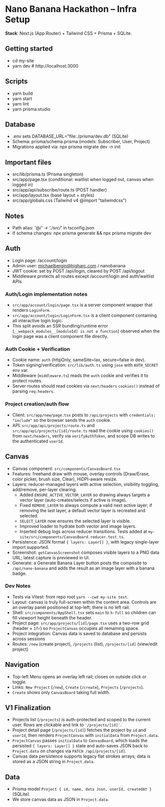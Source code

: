# Nano Banana Hackathon – Infra Setup

**Stack**: Next.js (App Router) + Tailwind CSS + Prisma + SQLite.

## Getting started

- cd my-site
- yarn dev # http://localhost:3000

## Scripts

- yarn build
- yarn start
- yarn lint
- yarn prisma:studio

## Database

- .env sets DATABASE_URL="file:./prisma/dev.db" (SQLite)
- Schema: prisma/schema.prisma (models: Subscriber, User, Project)
- Migrations applied via: npx prisma migrate dev -n init

## Important files

- src/lib/prisma.ts (Prisma singleton)
- src/app/page.tsx (conditional: waitlist when logged out, canvas when logged in)
- src/app/api/subscribe/route.ts (POST handler)
- src/app/layout.tsx (base layout + styles)
- src/app/globals.css (Tailwind v4 @import "tailwindcss")

## Notes

- Path alias: '@/_' -> './src/_' in tsconfig.json
- If schema changes: npx prisma generate && npx prisma migrate dev

## Auth

- Login page: /account/login
- Admin user: michaelbergin@higharc.com / nanobanana
- JWT cookie: set by POST /api/login, cleared by POST /api/logout
- Middleware protects all routes except /account/login and auth/waitlist APIs

### Auth/Login implementation notes

- `src/app/account/login/page.tsx` is a server component wrapper that renders `LoginForm`.
- `src/app/account/login/LoginForm.tsx` is a client component containing all interactive login logic.
- This split avoids an SSR bundling/runtime error (`__webpack_modules__[moduleId] is not a function`) observed when the login page was a client component file directly.

### Auth Cookie + Verification

- Cookie name: `auth` (httpOnly, sameSite=lax, secure=false in dev).
- Token signing/verification: `src/lib/auth.ts` using `jose` with `AUTH_SECRET` env var.
- Middleware (`middleware.ts`) reads the `auth` cookie and verifies it to protect routes.
- Server routes should read cookies via `next/headers` `cookies()` instead of parsing `req.headers`.

### Project creation/auth flow

- Client: `src/app/new/page.tsx` posts to `/api/projects` with `credentials: "include"` so the browser sends the `auth` cookie.
- API: `src/app/api/projects/route.ts` and `src/app/api/projects/[id]/route.ts` read the cookie using `cookies()` from `next/headers`, verify via `verifyAuthToken`, and scope DB writes to the authenticated `userId`.

## Canvas

- Canvas component: `src/components/CanvasBoard.tsx`
- Features: freehand draw with mouse, overlay controls (Draw/Erase, color picker, brush size, Clear), HiDPI-aware resize.
- Layers: reducer-managed layers with active selection, visibility toggling, add/remove, per-layer clearing.
  - Added `ENSURE_ACTIVE_VECTOR_LAYER` so drawing always targets a vector layer (auto-creates/selects if active is image).
  - Fixed `REMOVE_LAYER` to always compute a valid next active layer; if removing the last layer, a default vector layer is recreated and selected.
  - `SELECT_LAYER` now ensures the selected layer is visible.
  - Improved loader to hydrate both vector and image layers.
  - Inserted debug logs across reducer transitions. Tests added at `my-site/src/components/CanvasBoard.reducer.test.ts`.
- Persistence: JSON format `{ layers: Layer[] }`, with legacy single-layer import supported.
- Screenshot: `getCanvasScreenshot` composes visible layers to a PNG data URL; latest capture is previewed in UI.
- Generate: a Generate Banana Layer button posts the composite to `/api/nano-banana` and adds the result as an image layer with a banana badge.

### Dev Notes

- Tests via Vitest: from repo root `yarn --cwd my-site test`.
- Layout: canvas is truly full-screen within the content area. Controls are an overlay panel positioned at top-left; there is no left rail.
- Shell: `src/components/AppShell.tsx` sets `main` to `h-full` so children can fill viewport height beneath the header.
- Project page: `src/app/projects/[id]/page.tsx` uses a two-row grid (header + `1fr`) so `ProjectCanvas` occupies all remaining space.
- Project integration: Canvas data is saved to database and persists across sessions
- Routes: `/new` (create project), `/projects` (list), `/projects/[id]` (view/edit project)

## Navigation

- Top-left Menu opens an overlay left rail; closes on outside click or toggle.
- Links: `New Project` (`/new`), `Create` (`/create`), `Projects` (`/projects`).
- `Create` shows only `CanvasBoard` taking full width.

## V1 Finalization

- Projects list (`/projects`) is auth-protected and scoped to the current user. Rows are clickable and link to `'/projects/[id]'`.
- Project detail page (`/projects/[id]`) fetches the project by `id` and `userId`, then renders `ProjectCanvas` with `initialData` from `Project.data`.
- `ProjectCanvas` passes `initialData` to `CanvasBoard`, which loads the persisted `{ layers: Layer[] }` state and auto-saves JSON back to `Project.data` on changes via `PATCH /api/projects/[id]`.
- Canvas data persistence supports legacy flat strokes arrays; data is stored as a JSON string in `Project.data`.

## Data

- Prisma model `Project { id, name, data Json, userId, createdAt }` (SQLite).
- We store canvas data as JSON in `Project.data`.
